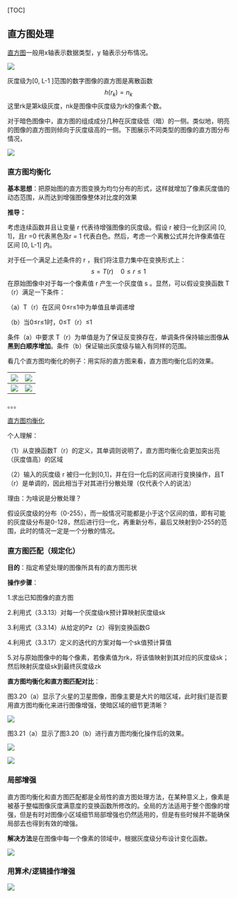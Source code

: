 [TOC]

## 直方图处理

[直方图](https://baike.baidu.com/item/%E7%9B%B4%E6%96%B9%E5%9B%BE/1103834?fr=aladdin)一般用x轴表示数据类型，y 轴表示分布情况。

![](../image/IP/IP-ch3-1.1.jpg)

灰度级为[0, L-1 ]范围的数字图像的直方图是离散函数
$$
h(r_{k})=n_{k}
$$
这里rk是第k级灰度，nk是图像中灰度级为rk的像素个数。

对于暗色图像中，直方图的组成成分几种在灰度级低（暗）的一侧。类似地，明亮的图像的直方图则倾向于灰度级高的一侧。下图展示不同类型的图像的直方图分布情况，

![](../image/IP/IP-ch3-1.2.png)

### 直方图均衡化

**基本思想**：把原始图的直方图变换为均匀分布的形式，这样就增加了像素灰度值的动态范围，从而达到增强图像整体对比度的效果



**推导：**

考虑连续函数并且让变量 r 代表待增强图像的灰度级。假设 r 被归一化到区间 [0, 1]，且r =0 代表黑色及r = 1 代表白色。然后，考虑一个离散公式并允许像素值在区间 [0, L-1] 内。

对于任一个满足上述条件的 r ，我们将注意力集中在变换形式上：
$$
s = T(r) \quad 0≤r≤1
$$
在原始图像中对于每一个像素值 r 产生一个灰度值 s 。显然，可以假设变换函数 T（r）满足一下条件：

（a）T（r）在区间 0≤r≤1中为单值且单调递增

（b）当0≤r≤1时，0≤T（r）≤1

条件（a）中要求 T（r）为单值是为了保证反变换存在，单调条件保持输出图像**从黑到白顺序增加**。条件（b）保证输出灰度级与输入有同样的范围。

看几个直方图均衡化的例子：用实际的直方图来看，直方图均衡化后的效果。

| ![](../image/IP/IP-ch3-1.6.png) | ![](../image/IP/IP-ch3-1.7.png) |
| ------------------------------- | ------------------------------- |
| ![](../image/IP/IP-ch3-1.8.png) | ![](../image/IP/IP-ch3-1.9.png) |



。。。

[直方图均衡化](https://blog.csdn.net/xiajun07061225/article/details/6910129)

个人理解：

（1）从变换函数T（r）的定义，其单调则说明了，直方图均衡化会更加突出亮（灰度值高）的区域

（2）输入的灰度级 r 被归一化到[0,1]，并在归一化后的区间进行变换操作，且T（r）是单调的，因此相当于对其进行分散处理（仅代表个人的说法）

理由：为啥说是分散处理？

假设灰度级的分布（0-255），而一般情况可能都是小于这个区间的值，即有可能的灰度级分布是0-128，然后进行归一化，再重新分布，最后又映射到0-255的范围，此时的情况一定是一个分散的情况。

### 直方图匹配（规定化）

**目的**：指定希望处理的图像所具有的直方图形状

**操作步骤**：

1.求出已知图像的直方图

2.利用式（3.3.13）对每一个灰度级rk预计算映射灰度级sk

3.利用式（3.3.14）从给定的Pz（z）得到变换函数G

4.利用式（3.3.17）定义的迭代的方案对每一个sk值预计算值

5.对与原始图像中的每个像素，若像素值为rk，将该值映射到其对应的灰度级sk；然后映射灰度级sk到最终灰度级zk

**直方图均衡化和直方图匹配对比**：

图3.20（a）显示了火星的卫星图像，图像主要是大片的暗区域，此时我们是否要用直方图均衡化来进行图像增强，使暗区域的细节更清晰？

![](../image/IP/IP-ch3-1.3.png)

图3.21（a）显示了图3.20（b）进行直方图均衡化操作后的效果。

![](../image/IP/IP-ch3-1.4.png)

![](../image/IP/IP-ch3-1.5.png)

### 局部增强

直方图均衡化和直方图匹配都是全局性的直方图处理方法，在某种意义上，像素是被基于整幅图像灰度满意度的变换函数所修改的。全局的方法适用于整个图像的增强，但是有时对图像小区域细节局部增强也仍然适用的，但是有些时候并不能确保局部去也得到有效的增强。

**解决方法**是在图像中每一个像素的领域中，根据灰度级分布设计变化函数。

![](../image/IP/IP-ch3-1.10.png)

### 用算术/逻辑操作增强

![](../image/IP/IP-ch3-1.11.png)

